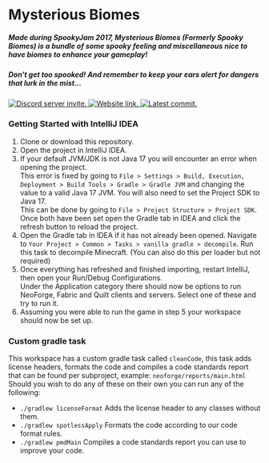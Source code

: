 <h1>Mysterious Biomes</h1>
<h5>Made during SpookyJam 2017, Mysterious Biomes (Formerly Spooky Biomes) is a bundle of some spooky feeling and miscellaneous nice to have biomes to enhance your gameplay!</h5>
<h5>Don't get too spooked! And remember to keep your ears alert for dangers that lurk in the mist...</h5>

<a href="https://discord.tophatcat.dev">
    <img src="https://img.shields.io/badge/Discord-CattusMods-brightgreen.svg?style=flat&logo=Discord" alt="Discord server invite."/>
</a>

<a href="https://tophatcat.dev/">
    <img src="https://img.shields.io/badge/Website-tophatcat.dev-brightgreen.svg?style=flat" alt="Website link."/>
</a>

<a href="https://github.com/kiris-mods/mysterious-biomes/commits/dev">
    <img src="https://img.shields.io/github/last-commit/kiris-mods/mysterious-biomes.svg" alt="Latest commit.">
</a>

### Getting Started with IntelliJ IDEA

1. Clone or download this repository.
2. Open the project in IntelliJ IDEA.
3. If your default JVM/JDK is not Java 17 you will encounter an error when opening the project.  
   This error is fixed by going to `File > Settings > Build, Execution, Deployment > Build Tools > Gradle > Gradle JVM`
   and changing the value to a valid Java 17 JVM. You will also need to set the Project SDK to Java 17.  
   This can be done by going to `File > Project Structure > Project SDK`.  
   Once both have been set open the Gradle tab in IDEA and click the refresh button to reload the project.
4. Open the Gradle tab in IDEA if it has not already been opened. Navigate to `Your Project > Common > Tasks > vanilla gradle > decompile`. Run this task to decompile Minecraft. (You can also do this per loader but not required)
5. Once everything has refreshed and finished importing, restart IntelliJ, then open your Run/Debug Configurations.  
   Under the Application category there should now be options to run NeoForge, Fabric and Quilt clients and servers. Select one of these and try to run it.
6. Assuming you were able to run the game in step 5 your workspace should now be set up.  

### Custom gradle task
This workspace has a custom gradle task called ``cleanCode``, this task adds license headers, formats the code and compiles a code standards report that can be found per subproject, example: ``neoforge/reports/main.html``  
Should you wish to do any of these on their own you can run any of the following:  
- ``./gradlew licenseFormat`` Adds the license header to any classes without them.  
- ``./gradlew spotlessApply`` Formats the code according to our code format rules.  
- ``./gradlew pmdMain`` Compiles a code standards report you can use to improve your code.    
